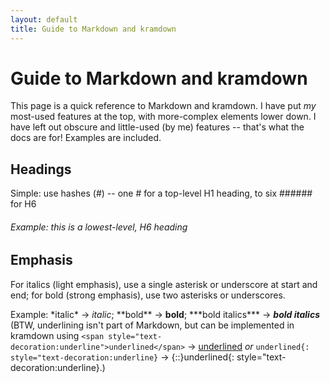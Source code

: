```yaml
---
layout: default
title: Guide to Markdown and kramdown
---
```

# Guide to Markdown and kramdown

This page is a quick reference to Markdown and kramdown. I have put *my* most-used features at the top, with more-complex elements lower down. I have left out obscure and little-used (by me) features -- that's what the docs are for! Examples are included.

## Headings

Simple: use hashes (\#) -- one \# for a top-level H1 heading, to six \###### for H6

###### Example: this is a lowest-level, H6 heading

## Emphasis

For italics (light emphasis), use a single asterisk or underscore at start and end; for bold (strong emphasis), use two asterisks or underscores. 

Example: \*italic\* &#8594; *italic*; \*\*bold\*\* &#8594; **bold**; \*\*\*bold italics\*\*\* &#8594; ***bold italics***
(BTW, underlining isn't part of Markdown, but can be implemented in kramdown using `<span style="text-decoration:underline">underlined</span>`  &#8594; <span style="text-decoration:underline">underlined</span> *or* `underlined{: style="text-decoration:underline}`  &#8594; {::}underlined{: style="text-decoration:underline}.)

